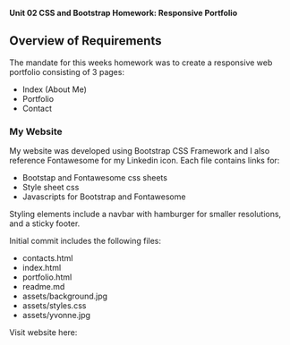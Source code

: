 **Unit 02 CSS and Bootstrap Homework: Responsive Portfolio**

## Overview of Requirements 

The mandate for this weeks homework was to create a responsive web portfolio consisting of 3 pages:  

 * Index (About Me)
 * Portfolio
 * Contact

### My Website
My website was developed using Bootstrap CSS Framework and I also reference Fontawesome for my Linkedin icon.  Each file contains links for:

 * Bootstap and Fontawesome css sheets
 * Style sheet css
 * Javascripts for Bootstrap and Fontawesome

 Styling elements include a navbar with hamburger for smaller resolutions, and a sticky footer.

Initial commit includes the following files:

 * contacts.html
 * index.html
 * portfolio.html
 * readme.md
 * assets/background.jpg
 * assets/styles.css
 * assets/yvonne.jpg

 Visit website here:  